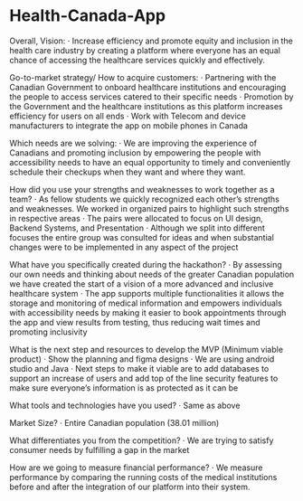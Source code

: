 # Health-Canada-App

Overall, Vision:
·  	Increase efficiency and promote equity and inclusion in the health care industry by creating a platform where everyone has an equal chance of accessing the healthcare services quickly and effectively.
 
Go-to-market strategy/ How to acquire customers:
·  	Partnering with the Canadian Government to onboard healthcare institutions and encouraging the people to access services catered to their specific needs
·  	Promotion by the Government and the healthcare institutions as this platform increases efficiency for users on all ends
·  	Work with Telecom and device manufacturers to integrate the app on mobile phones in Canada
 
Which needs are we solving:
·  	We are improving the experience of Canadians and promoting inclusion by empowering the people with accessibility needs to have an equal opportunity to timely and conveniently schedule their checkups when they want and where they want.

How did you use your strengths and weaknesses to work together as a team?
·  	As fellow students we quickly recognized each other’s strengths and weaknesses. We worked in organized pairs to highlight such strengths in respective areas
·  	The pairs were allocated to focus on UI design, Backend Systems, and Presentation
·  	Although we split into different focuses the entire group was consulted for ideas and when substantial changes were to be implemented in any aspect of the project
 
What have you specifically created during the hackathon?
·  	By assessing our own needs and thinking about needs of the greater Canadian population we have created the start of a vision of a more advanced and inclusive healthcare system
·  	The app supports multiple functionalities it allows the storage and monitoring of medical information and empowers individuals with accessibility needs by making it easier to book appointments through the app and view results from testing, thus reducing wait times and promoting inclusivity
 
What is the next step and resources to develop the MVP (Minimum viable product)
·  	Show the planning and figma designs
·  	We are using android studio and Java
·  	Next steps to make it viable are to add databases to support an increase of users and add top of the line security features to make sure everyone’s information is as protected as it can be
 
What tools and technologies have you used?
·  	Same as above
 
Market Size?
·  	Entire Canadian population (38.01 million)
 
What differentiates you from the competition?
·  	We are trying to satisfy consumer needs by fulfilling a gap in the market
 
How are we going to measure financial performance?
·  	We measure performance by comparing the running costs of the medical institutions before and after the integration of our platform into their system.
